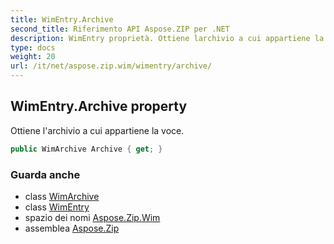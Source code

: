```yaml
---
title: WimEntry.Archive
second_title: Riferimento API Aspose.ZIP per .NET
description: WimEntry proprietà. Ottiene larchivio a cui appartiene la voce.
type: docs
weight: 20
url: /it/net/aspose.zip.wim/wimentry/archive/
---
```

## WimEntry.Archive property

Ottiene l'archivio a cui appartiene la voce.

```csharp
public WimArchive Archive { get; }
```

### Guarda anche

* class [WimArchive](../../wimarchive/)
* class [WimEntry](../)
* spazio dei nomi [Aspose.Zip.Wim](../../wimentry/)
* assemblea [Aspose.Zip](../../../)


